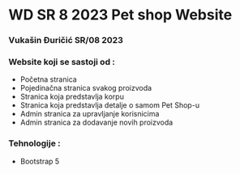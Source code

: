 # WD SR 8 2023 Pet shop Website


### Vukašin Đuričić SR/08 2023


### Website koji se sastoji od  :
 - Početna stranica
 - Pojedinačna stranica svakog proizvoda
 - Stranica koja predstavlja korpu
 - Stranica koja predstavlja detalje o samom Pet Shop-u
 - Admin stranica za upravljanje korisnicima
 - Admin stranica za dodavanje novih proizvoda


### Tehnologije :
 - Bootstrap 5
